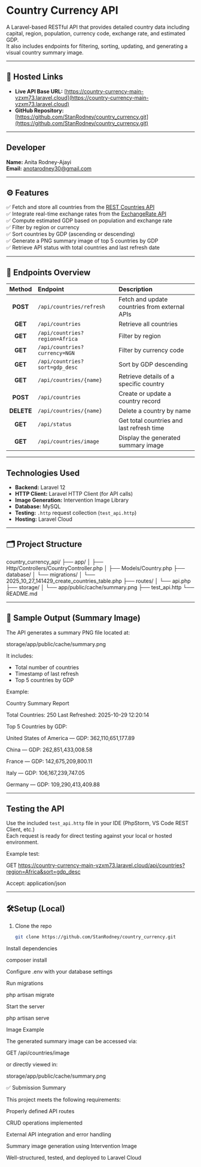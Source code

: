 
#  Country Currency API

A Laravel-based RESTful API that provides detailed country data including capital, region, population, currency code, exchange rate, and estimated GDP.  
It also includes endpoints for filtering, sorting, updating, and generating a visual country summary image.

---

## 📌 Hosted Links
- **Live API Base URL:** [https://country-currency-main-vzxm73.laravel.cloud](https://country-currency-main-vzxm73.laravel.cloud)
- **GitHub Repository:** [https://github.com/StanRodney/country_currency.git](https://github.com/StanRodney/country_currency.git)

---

##  Developer
**Name:** Anita Rodney-Ajayi  
**Email:** anotarodney30@gmail.com

---

## ⚙️ Features
✅ Fetch and store all countries from the [REST Countries API](https://restcountries.com/)  
✅ Integrate real-time exchange rates from the [ExchangeRate API](https://open.er-api.com/)  
✅ Compute estimated GDP based on population and exchange rate  
✅ Filter by region or currency  
✅ Sort countries by GDP (ascending or descending)  
✅ Generate a PNG summary image of top 5 countries by GDP  
✅ Retrieve API status with total countries and last refresh date

---

## 🚀 Endpoints Overview

| Method | Endpoint | Description |
|:------:|:----------|:-------------|
| **POST** | `/api/countries/refresh` | Fetch and update countries from external APIs |
| **GET** | `/api/countries` | Retrieve all countries |
| **GET** | `/api/countries?region=Africa` | Filter by region |
| **GET** | `/api/countries?currency=NGN` | Filter by currency code |
| **GET** | `/api/countries?sort=gdp_desc` | Sort by GDP descending |
| **GET** | `/api/countries/{name}` | Retrieve details of a specific country |
| **POST** | `/api/countries` | Create or update a country record |
| **DELETE** | `/api/countries/{name}` | Delete a country by name |
| **GET** | `/api/status` | Get total countries and last refresh time |
| **GET** | `/api/countries/image` | Display the generated summary image |

---

##  Technologies Used
- **Backend:** Laravel 12
- **HTTP Client:** Laravel HTTP Client (for API calls)
- **Image Generation:** Intervention Image Library
- **Database:** MySQL
- **Testing:** `.http` request collection (`test_api.http`)
- **Hosting:** Laravel Cloud

---

## 🗂️ Project Structure


country_currency_api/
├── app/
│ ├── Http/Controllers/CountryController.php
│ ├── Models/Country.php
├── database/
│ └── migrations/
│ └── 2025_10_27_141429_create_countries_table.php
├── routes/
│ └── api.php
├── storage/
│ └── app/public/cache/summary.png
├── test_api.http
└── README.md


---

## 🧩 Sample Output (Summary Image)
The API generates a summary PNG file located at:


storage/app/public/cache/summary.png

It includes:
- Total number of countries
- Timestamp of last refresh
- Top 5 countries by GDP

Example:


Country Summary Report

Total Countries: 250
Last Refreshed: 2025-10-29 12:20:14

Top 5 Countries by GDP:

United States of America — GDP: 362,110,651,177.89

China — GDP: 262,851,433,008.58

France — GDP: 142,675,209,800.11

Italy — GDP: 106,167,239,747.05

Germany — GDP: 109,290,413,409.88


---

##  Testing the API
Use the included `test_api.http` file in your IDE (PhpStorm, VS Code REST Client, etc.)  
Each request is ready for direct testing against your local or hosted environment.

Example test:


GET https://country-currency-main-vzxm73.laravel.cloud/api/countries?region=Africa&sort=gdp_desc

Accept: application/json


---

## 🛠Setup (Local)
1. Clone the repo
   ```bash
   git clone https://github.com/StanRodney/country_currency.git


Install dependencies

composer install


Configure .env with your database settings

Run migrations

php artisan migrate


Start the server

php artisan serve

Image Example

The generated summary image can be accessed via:

GET /api/countries/image


or directly viewed in:

storage/app/public/cache/summary.png

✅ Submission Summary

This project meets the following requirements:

Properly defined API routes

CRUD operations implemented

External API integration and error handling

Summary image generation using Intervention Image

Well-structured, tested, and deployed to Laravel Cloud
